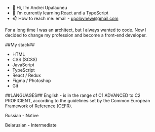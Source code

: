 - 👋 Hi, I’m Andrei Upalauneu
- 🌱 I’m currently learning React and a TypeScript
- 📫 How to reach me: email - upolovnew@gmail.com

For a long time I was an architect, but I always wanted to code.
Now I decided to change my profession and become a front-end developer.

##My stack##
- HTML
- CSS (SCSS)
- JavaScript
- TypeScript
- React / Redux
- Figma / Photoshop
- Git

##LANGUAGES##
English - is in the range of C1 ADVANCED to C2 PROFICIENT, according to the guidelines set by the Common European Framework of Reference (CEFR).

Russian - Native

Belarusian - Intermediate


<!---
Anderboi/Anderboi is a ✨ special ✨ repository because its `README.md` (this file) appears on your GitHub profile.
You can click the Preview link to take a look at your changes.
--->
